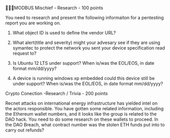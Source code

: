 􏱊􏰴􏰼MODBUS Mischief - Research - 100 points

You need to research and present the following informaiton for a pentesting report you are working on. 



1. What object ID is used to define the vendor URL?

2. What alert(title and severity) might your advesary see if they are using symantec to protect the network you sent your device specification read request to?


3. Is Ubuntu 12 LTS under support? When is/was the EOL/EOS, in date format mm/dd/yyyy?

4. A device is running windows xp embedded could this device still be under support? When is/was the EOL/EOS, in date format mm/dd/yyyy?

Crypto Conection -Research / Trivia - 200 points

Recnet attacks on international energy infrastructure has yielded intel on the actors responsible. You have gotten some related information, including the Ethereum wallet numbers, and it looks like the group is related to the DAO hack. You need to do some research on these wallets to proceed. In the DAO Breach, what contract number was the stolen ETH funds put into to carry out refunds?



